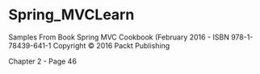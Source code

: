 # Spring_MVCLearn
Samples From Book Spring MVC Cookbook (February 2016 - ISBN 978-1-78439-641-1
Copyright © 2016 Packt Publishing

Chapter 2 - Page 46
